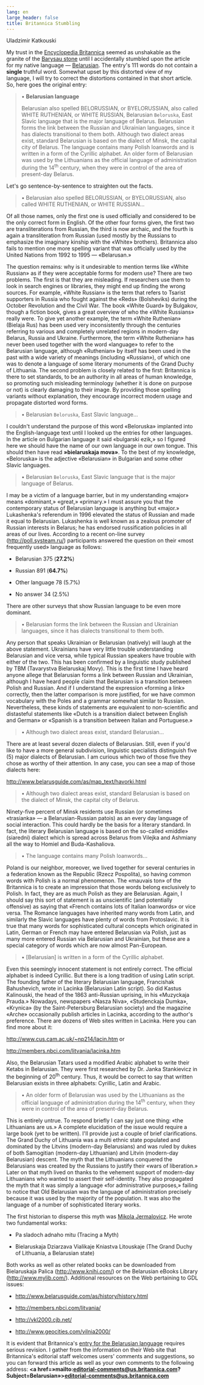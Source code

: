 ```yaml
---
lang: en
large_header: false
title: Britannica Stumbling
---
```



Uladzimir Katkouski

My trust in the <a href=»http://www.britannica.com/»>Encyclopedia Britannica</a> seemed as unshakable as the granite of the <a href=»http://www.belarusguide.com/history1/Stones_intro.html»>Barysau stone</a> until I accidentally stumbled upon the article for my native language — <a href=»http://www.britannica.com/bcom/eb/article/2/0,5716,15512+1+15316,00.html»>Belarusian</a>. The entry's 111 words do not contain a <strong>single</strong> truthful word. Somewhat upset by this distorted view of my language, I will try to correct the distortions contained in that short article. So, here goes the original entry:

<blockquote>
• <strong>Belarusian language</strong>

Belarusian also spelled BELORUSSIAN, or BYELORUSSIAN, also called WHITE RUTHENIAN, or WHITE RUSSIAN, Belarusian <code>Beloruska</code>, East Slavic language that is the major language of Belarus. Belarusian forms the link between the Russian and Ukrainian languages, since it has dialects transitional to them both. Although two dialect areas exist, standard Belarusian is based on the dialect of Minsk, the capital city of Belarus. The language contains many Polish loanwords and is written in a form of the Cyrillic alphabet. An older form of Belarusian was used by the Lithuanians as the official language of administration during the 14<sup>th</sup> century, when they were in control of the area of present-day Belarus.
</blockquote>

Let's go sentence-by-sentence to straighten out the facts.

<blockquote>
• Belarusian also spelled BELORUSSIAN, or BYELORUSSIAN, also called WHITE RUTHENIAN, or WHITE RUSSIAN...
</blockquote>

Of all those names, only the first one is used officially and considered to be the only correct form in English. Of the other four forms given, the first two are transliterations from Russian, the third is now archaic, and the fourth is again a transliteration from Russian (used mostly by the Russians to emphasize the imaginary kinship with the «White» brothers). Britannica also fails to mention one more spelling variant that was officially used by the United Nations from 1992 to 1995 — «Belarusan.»

The question remains: why is it undesirable to mention terms like «White Russian» as if they were acceptable forms for modern use? There are two problems. The first is that they are misleading. If researchers use them to look in search engines or libraries, they might end up finding the wrong sources. For example, «White Russian» is the term that refers to Tsarist supporters in Russia who fought against the «Reds» (Bolsheviks) during the October Revolution and the Civil War. The book «White Guard» by Bulgakov, though a fiction book, gives a great overview of who the «White Russians» really were. To give yet another example, the term «White Ruthenian» (Bielaja Rus) has been used very inconsistently through the centuries referring to various and completely unrelated regions in modern-day Belarus, Russia and Ukraine. Furthermore, the term «White Ruthenian» has never been used together with the word «language» to refer to the Belarusian language, although «Ruthenian» by itself has been used in the past with a wide variety of meanings (including «Russian»), of which one was to denote a language of some literary monuments of the Grand Duchy of Lithuania. The second problem is closely related to the first: Britannica is there to set standards, to be an authority in all areas of human knowledge, so promoting such misleading terminology (whether it is done on purpose or not) is clearly damaging to their image. By providing those spelling variants without explanation, they encourage incorrect modern usage and propagate distorted word forms.

<blockquote>
• Belarusian <code>Beloruska</code>, East Slavic language...
</blockquote>

I couldn't understand the purpose of this word «Beloruska» implanted into the English-language text until I looked up the entries for other languages. In the article on Bulgarian language it said «bulgarski ezik,» so I figured here we should have the name of our own language in our own tongue. This should then have read <strong>»bielaruskaja mova»</strong>. To the best of my knowledge, «Beloruska» is the adjective «Belarusian» in Bulgarian and some other Slavic languages.

<blockquote>
• Belarusian <code>Beloruska</code>, East Slavic language that is the major language of Belarus.
</blockquote>

I may be a victim of a language barrier, but in my understanding «major» means «dominant,» «great,» «primary.» I must assure you that the contemporary status of Belarusian language is anything but «major.» Lukashenka's referendum in 1996 elevated the status of Russian and made it equal to Belarusian. Lukashenka is well known as a zealous promoter of Russian interests in Belarus; he has endorsed russification policies in all areas of our lives. According to a recent on-line survey (<a href=»http://poll.systeam.ru/»>http://poll.systeam.ru/</a>) participants answered the question on their «most frequently used» language as follows:

- Belarusian 375 (<strong>27.2%</strong>)

- Russian 891 (<strong>64.7%</strong>)

- Other language 78 (5.7%)

- No answer 34 (2.5%)

There are other surveys that show Russian language to be even more dominant.

<blockquote>
• Belarusian forms the link between the Russian and Ukrainian languages, since it has dialects transitional to them both.
</blockquote>

Any person that speaks Ukrainian or Belarusian (natively) will laugh at the above statement. Ukrainians have very little trouble understanding Belarusian and vice versa, while typical Russian speakers have trouble with either of the two. This has been confirmed by a linguistic study published by TBM (Tavarystva Bielaruskaj Movy). This is the first time I have heard anyone allege that Belarusian forms a link between Russian and Ukrainian, although I have heard people claim that Belarusian is a transition between Polish and Russian. And if I understand the expression «forming a link» correctly, then the latter comparison is more justified, for we have common vocabulary with the Poles and a grammar somewhat similar to Russian. Nevertheless, these kinds of statements are equivalent to non-scientific and distasteful statements like «Dutch is a transition dialect between English and German» or «Spanish is a transition between Italian and Portuguese.»

<blockquote>
• Although two dialect areas exist, standard Belarusian...
</blockquote>

There are at least several dozen dialects of Belarusian. Still, even if you'd like to have a more general subdivision, linguistic specialists distinguish five (5) major dialects of Belarusian. I am curious which two of those five they chose as worthy of their attention. In any case, you can see a map of those dialects here:

<a href=»http://www.belarusguide.com/as/map_text/havorki.html»>http://www.belarusguide.com/as/map_text/havorki.html</a>

<blockquote>
• Although two dialect areas exist, standard Belarusian is based on the dialect of Minsk, the capital city of Belarus.
</blockquote>

Ninety-five percent of Minsk residents use Russian (or sometimes «trasianka» — a Belarusian-Russian patois) as an every day language of social interaction. This could hardly be the basis for a literary standard. In fact, the literary Belarusian language is based on the so-called «middle» (siaredni) dialect which is spread across Belarus from Vilejka and Ashmiany all the way to Homiel and Buda-Kashaliova.

<blockquote>
• The language contains many Polish loanwords...
</blockquote>

Poland is our neighbor, moreover, we lived together for several centuries in a federation known as the Republic (Rzecz Pospolita), so having common words with Polish is a normal phenomenon. The «mauvais ton» of the Britannica is to create an impression that those words belong exclusively to Polish. In fact, they are as much Polish as they are Belarusian. Again, I should say this sort of statement is as unscientific (and potentially offensive) as saying that «French contains lots of Italian loanwords» or vice versa. The Romance languages have inherited many words from Latin, and similarly the Slavic languages have plenty of words from Protoslavic. It is true that many words for sophisticated cultural concepts which originated in Latin, German or French may have entered Belarusian via Polish, just as many more entered Russian via Belarusian and Ukrainian, but these are a special category of words which are now almost Pan-European.

<blockquote>
• [Belarusian] is written in a form of the Cyrillic alphabet.
</blockquote>

Even this seemingly innocent statement is not entirely correct. The official alphabet is indeed Cyrillic. But there is a long tradition of using Latin script. The founding father of the literary Belarusian language, Francishak Bahushevich, wrote in Lacinka (Belarusian Latin script). So did Kastus Kalinouski, the head of the 1863 anti-Russian uprising, in his «Muzyckaja Prauda.» Nowadays, newspapers «Nasza Niva», «Studenckaja Dumka», «Krynica» (by the Saint-Petersburg Belarusian society) and the magazine «Arche» occasionally publish articles in Lacinka, according to the author's preference. There are dozens of Web sites written in Lacinka. Here you can find more about it:

<a href=»http://www.cus.cam.ac.uk/~np214/lacin.htm»>http://www.cus.cam.ac.uk/~np214/lacin.htm</a> or

<a href=»http://members.nbci.com/litvania/lacinka.htm»>http://members.nbci.com/litvania/lacinka.htm</a>

Also, the Belarusian Tatars used a modified Arabic alphabet to write their Ketabs in Belarusian. They were first researched by Dr. Janka Stankievicz in the beginning of 20<sup>th</sup> century. Thus, it would be correct to say that written Belarusian exists in three alphabets: Cyrillic, Latin and Arabic.

<blockquote>
• An older form of Belarusian was used by the Lithuanians as the official language of administration during the 14<sup>th</sup> century, when they were in control of the area of present-day Belarus.
</blockquote>

This is entirely untrue. To respond briefly I can say just one thing: «the Lithuanians are us.» A complete elucidation of the issue would require a large book (yet to be written). I'll provide just a couple of brief clarifications. The Grand Duchy of Lithuania was a multi ethnic state populated and dominated by the Litvins (modern-day Belarusians) and was ruled by dukes of both Samogitian (modern-day Lithuanian) and Litvin (modern-day Belarusian) descent. The myth that the Lithuanians conquered the Belarusians was created by the Russians to justify their «wars of liberation.» Later on that myth lived on thanks to the vehement support of modern-day Lithuanians who wanted to assert their self-identity. They also propagated the myth that it was simply a language «for administrative purposes,» failing to notice that Old Belarusian was the language of administration precisely because it was used by the majority of the population. It was also the language of a number of sophisticated literary works.

The first historian to disperse this myth was <a href=»http://jermal.8m.com/»>Mikola Jermalovicz</a>. He wrote two fundamental works:

- Pa sladoch adnaho mitu (Tracing a Myth)

- Bielaruskaja Dziarzava Vialikaje Kniastva Litouskaje (The Grand Duchy of Lithuania, a Belarusian state)

Both works as well as other related books can be downloaded from Bielaruskaja Palica (<a href=»http://www.knihi.com/»>http://www.knihi.com/</a>) or the Belarusian eBooks Library (<a href=»http://www.mylib.com/»>http://www.mylib.com/</a>). Additional resources on the Web pertaining to GDL issues:

- <a href=»http://www.belarusguide.com/as/history/history.html»>http://www.belarusguide.com/as/history/history.html</a>

- <a href=»http://members.nbci.com/litvania/»>http://members.nbci.com/litvania/</a>

- <a href=»http://vkl2000.cjb.net/»>http://vkl2000.cjb.net/</a>

- <a href=»http://www.geocities.com/vilnia2000/»>http://www.geocities.com/vilnia2000/</a>

It is evident that Britannica's <a href=»http://www.britannica.com/bcom/eb/article/2/0,5716,15512+1+15316,00.html»>entry for the Belarusian language</a> requires serious revision. I gather from the information on their Web site that Britannica's editorial staff welcomes users' comments and suggestions, so you can forward this article as well as your own comments to the following address: <strong><a href=»mailto:editorial-comments@us.britannica.com?Subject=Belarusian»>editorial-comments@us.britannica.com</a></strong>

